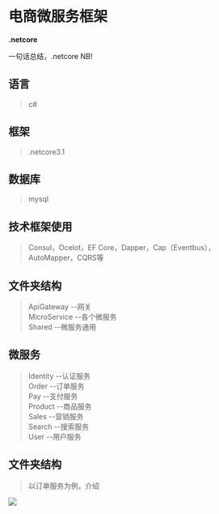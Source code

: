 # 电商微服务框架

**.netcore**

一句话总结，.netcore  NB!
## 语言

> c#

## 框架

> .netcore3.1

## 数据库

> mysql

## 技术框架使用

> Consul，Ocelot，EF Core，Dapper，Cap（Eventbus），AutoMapper，CQRS等

## 文件夹结构

> ApiGateway --网关<br>
> MicroService --各个微服务<br>
> Shared --微服务通用

## 微服务

> Identity --认证服务<br>
> Order --订单服务<br>
> Pay --支付服务<br>
> Product --商品服务<br>
> Sales --营销服务<br>
> Search --搜索服务<br>
> User --用户服务<br>

## 文件夹结构

> 以订单服务为例，介绍

![](http://47.75.180.127:4999/server/../Public/Uploads/2020-05-22/5ec788c7a3288.png)




